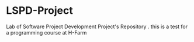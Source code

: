 # LSPD-Project
Lab of Software Project Development Project's Repository 
.
this is a test for a programming course at H-Farm
